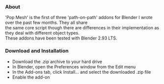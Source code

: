 ### About

'Pop Mesh' is the first of three 'path-on-path' addons for Blender I wrote over the past few months. They all share  
the same core script though there are differences in their implementation as they deal with different object types.  
These addons have been tested with Blender 2.93 LTS.


### Download and Installation

- Download the .zip archive to your hard drive 
- In Blender, open the Preferences window from the Edit menu
- In the Add-ons tab, click Install... and select the downloaded .zip file
- Enable the add-on

